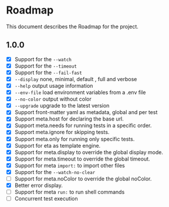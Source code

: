 # Roadmap

This document describes the Roadmap for the project.

## 1.0.0

- [x] Support for the `--watch`
- [x] Support for the `--timeout`
- [x] Support for the `--fail-fast`
- [x] `--display` none, minimal, default , full and verbose
- [x] `--help` output usage information
- [x] `--env-file` load environment variables from a .env file
- [x] `--no-color` output without color
- [x] `--upgrade` upgrade to the latest version
- [x] Support front-matter yaml as metadata, global and per test
- [x] Support meta.host for declaring the base url.
- [x] Support meta.needs for running tests in a specific order.
- [x] Support meta.ignore for skipping tests.
- [x] Support meta.only for running only specific tests.
- [x] Support for eta as template engine.
- [x] Support for meta.display to override the global display mode.
- [x] Support for meta.timeout to override the global timeout.
- [x] Support for meta `import:` to import other files
- [x] Support for the `--watch-no-clear`
- [ ] Support for meta.noColor to override the global noColor.
- [x] Better error display.
- [ ] Support for meta `run:` to run shell commands
- [ ] Concurrent test execution
